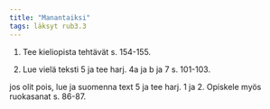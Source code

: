```yaml
---
title: "Manantaiksi"
tags: läksyt rub3.3
---
```

1. Tee kieliopista tehtävät s. 154-155.

2. Lue vielä teksti 5 ja tee harj. 4a ja b ja 7 s. 101-103.

jos olit pois, lue ja suomenna text 5 ja tee harj. 1 ja 2. Opiskele myös ruokasanat s. 86-87. 